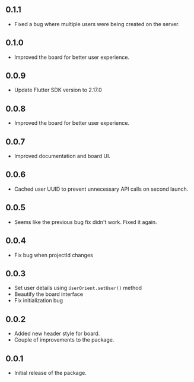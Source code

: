 ## 0.1.1

- Fixed a bug where multiple users were being created on the server.

## 0.1.0

- Improved the board for better user experience.

## 0.0.9

- Update Flutter SDK version to 2.17.0

## 0.0.8

- Improved the board for better user experience.

## 0.0.7

- Improved documentation and board UI.

## 0.0.6

- Cached user UUID to prevent unnecessary API calls on second launch.

## 0.0.5

- Seems like the previous bug fix didn't work. Fixed it again.

## 0.0.4

- Fix bug when projectId changes

## 0.0.3

- Set user details using `UserOrient.setUser()` method
- Beautify the board interface
- Fix initialization bug

## 0.0.2

- Added new header style for board.
- Couple of improvements to the package.

## 0.0.1

- Initial release of the package.

